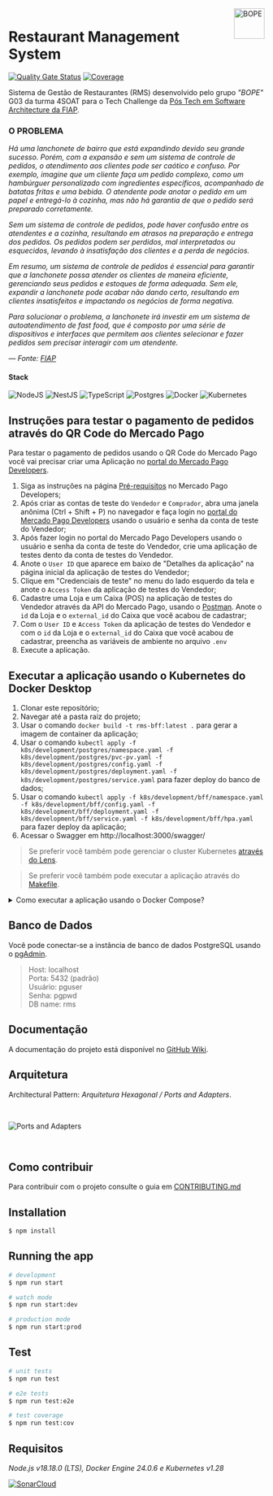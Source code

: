 <img src="https://github.com/Grupo-G03-4SOAT-FIAP/rms-backend/raw/main/docs/img/bope-faca-na-carveira-knife-skull-logo.png" alt="BOPE" title="BOPE" align="right" height="60" />

# Restaurant Management System

[![Quality Gate Status](https://sonarcloud.io/api/project_badges/measure?project=Grupo-G03-4SOAT-FIAP_rms-backend&metric=alert_status)](https://sonarcloud.io/summary/new_code?id=Grupo-G03-4SOAT-FIAP_rms-backend)
[![Coverage](https://sonarcloud.io/api/project_badges/measure?project=Grupo-G03-4SOAT-FIAP_rms-backend&metric=coverage)](https://sonarcloud.io/summary/new_code?id=Grupo-G03-4SOAT-FIAP_rms-backend)

Sistema de Gestão de Restaurantes (RMS) desenvolvido pelo grupo *"BOPE"* G03 da turma 4SOAT para o Tech Challenge da [Pós Tech em Software Architecture da FIAP](https://postech.fiap.com.br/curso/software-architecture/).

### O PROBLEMA

*Há uma lanchonete de bairro que está expandindo devido seu grande sucesso. Porém, com a expansão e sem um sistema de controle de pedidos, o atendimento aos clientes pode ser caótico e confuso. Por exemplo, imagine que um cliente faça um pedido complexo, como um hambúrguer personalizado com ingredientes específicos, acompanhado de batatas fritas e uma bebida. O atendente pode anotar o pedido em um papel e entregá-lo à cozinha, mas não há garantia de que o pedido será preparado corretamente.*

*Sem um sistema de controle de pedidos, pode haver confusão entre os atendentes e a cozinha, resultando em atrasos na preparação e entrega dos pedidos. Os pedidos podem ser perdidos, mal interpretados ou esquecidos, levando à insatisfação dos clientes e a perda de negócios.*

*Em resumo, um sistema de controle de pedidos é essencial para garantir que a lanchonete possa atender os clientes de maneira eficiente, gerenciando seus pedidos e estoques de forma adequada. Sem ele, expandir a lanchonete pode acabar não dando certo, resultando em clientes insatisfeitos e impactando os negócios de forma negativa.*

*Para solucionar o problema, a lanchonete irá investir em um sistema de autoatendimento de fast food, que é composto por uma série de dispositivos e interfaces que permitem aos clientes selecionar e fazer pedidos sem precisar interagir com um atendente.*

*— Fonte: [FIAP](https://www.fiap.com.br/)*

#### Stack

![NodeJS](https://img.shields.io/badge/node.js-6DA55F?style=for-the-badge&logo=node.js&logoColor=white)
![NestJS](https://img.shields.io/badge/nestjs-%23E0234E.svg?style=for-the-badge&logo=nestjs&logoColor=white)
![TypeScript](https://img.shields.io/badge/typescript-%23007ACC.svg?style=for-the-badge&logo=typescript&logoColor=white)
![Postgres](https://img.shields.io/badge/postgres-%23316192.svg?style=for-the-badge&logo=postgresql&logoColor=white)
![Docker](https://img.shields.io/badge/docker-%230db7ed.svg?style=for-the-badge&logo=docker&logoColor=white)
![Kubernetes](https://img.shields.io/badge/kubernetes-%23326ce5.svg?style=for-the-badge&logo=kubernetes&logoColor=white)

## Instruções para testar o pagamento de pedidos através do QR Code do Mercado Pago

Para testar o pagamento de pedidos usando o QR Code do Mercado Pago você vai precisar criar uma Aplicação no [portal do Mercado Pago Developers](https://www.mercadopago.com.br/developers/pt).

1. Siga as instruções na página [Pré-requisitos](https://www.mercadopago.com.br/developers/pt/docs/qr-code/pre-requisites) no Mercado Pago Developers;
2. Após criar as contas de teste do `Vendedor` e `Comprador`, abra uma janela anônima (Ctrl + Shift + P) no navegador e faça login no [portal do Mercado Pago Developers](https://www.mercadopago.com.br/developers/pt) usando o usuário e senha da conta de teste do Vendedor;
3. Após fazer login no portal do Mercado Pago Developers usando o usuário e senha da conta de teste do Vendedor, crie uma aplicação de testes dento da conta de testes do Vendedor.
4. Anote o `User ID` que aparece em baixo de "Detalhes da aplicação" na página inicial da aplicação de testes do Vendedor;
5. Clique em "Credenciais de teste" no menu do lado esquerdo da tela e anote o `Access Token` da aplicação de testes do Vendedor;
6. Cadastre uma Loja e um Caixa (POS) na aplicação de testes do Vendedor através da API do Mercado Pago, usando o [Postman](https://www.postman.com/). Anote o `id` da Loja e o `external_id` do Caixa que você acabou de cadastrar;
7. Com o `User ID` e `Access Token` da aplicação de testes do Vendedor e com o `id` da Loja e o `external_id` do Caixa que você acabou de cadastrar, preencha as variáveis de ambiente no arquivo `.env`
8. Execute a aplicação.

## Executar a aplicação usando o Kubernetes do Docker Desktop

1. Clonar este repositório;
2. Navegar até a pasta raiz do projeto;
3. Usar o comando `docker build -t rms-bff:latest .` para gerar a imagem de container da aplicação;
4. Usar o comando `kubectl apply -f k8s/development/postgres/namespace.yaml -f k8s/development/postgres/pvc-pv.yaml -f k8s/development/postgres/config.yaml -f k8s/development/postgres/deployment.yaml -f k8s/development/postgres/service.yaml` para fazer deploy do banco de dados;
5. Usar o comando `kubectl apply -f k8s/development/bff/namespace.yaml -f k8s/development/bff/config.yaml -f k8s/development/bff/deployment.yaml -f k8s/development/bff/service.yaml -f k8s/development/bff/hpa.yaml` para fazer deploy da aplicação;
6. Acessar o Swagger em http://localhost:3000/swagger/

> Se preferir você também pode gerenciar o cluster Kubernetes [através do Lens](https://www.mirantis.com/blog/getting-started-with-the-mirantis-lens-kubernetes-extension-in-docker-desktop/).

> Se preferir você também pode executar a aplicação através do [Makefile](Makefile).

<details>

<summary>Como executar a aplicação usando o Docker Compose?</summary>

## Executar a aplicação usando o Docker Compose

1. Clonar este repositório;
2. Abra o arquivo `docker-compose.yml` e preencha o Acess Token e User ID do Mercado Pago;
3. Navegar até a pasta raiz do projeto;
4. Usar o comando `docker-compose up --build --force-recreate --renew-anon-volumes`
5. Acessar o Swagger em http://localhost:3000/swagger/

> DICA: Não esqueça de remover imagens e volumes antigos antes de executar a imagem Docker do projeto através do Docker Compose.

</details>

## Banco de Dados

Você pode conectar-se a instância de banco de dados PostgreSQL usando o [pgAdmin](https://www.pgadmin.org/download/).

> Host: localhost\
> Porta: 5432 (padrão)\
> Usuário: pguser\
> Senha: pgpwd\
> DB name: rms

## Documentação

A documentação do projeto está disponível no [GitHub Wiki](https://github.com/Grupo-G03-4SOAT-FIAP/rms-backend/wiki).

## Arquitetura

Architectural Pattern: *Arquitetura Hexagonal / Ports and Adapters*.

<br>

![Ports and Adapters](https://github.com/Grupo-G03-4SOAT-FIAP/rms-backend-fase01/assets/5115895/5a7d9588-a222-4e8b-acdf-3cb71076e65b)

<br>

## Como contribuir

Para contribuir com o projeto consulte o guia em [CONTRIBUTING.md](CONTRIBUTING.md)

## Installation

```bash
$ npm install
```

## Running the app

```bash
# development
$ npm run start

# watch mode
$ npm run start:dev

# production mode
$ npm run start:prod
```

## Test

```bash
# unit tests
$ npm run test

# e2e tests
$ npm run test:e2e

# test coverage
$ npm run test:cov
```

## Requisitos

*Node.js v18.18.0 (LTS), Docker Engine 24.0.6 e Kubernetes v1.28*

[![SonarCloud](https://sonarcloud.io/images/project_badges/sonarcloud-white.svg)](https://sonarcloud.io/summary/new_code?id=Grupo-G03-4SOAT-FIAP_rms-backend)
